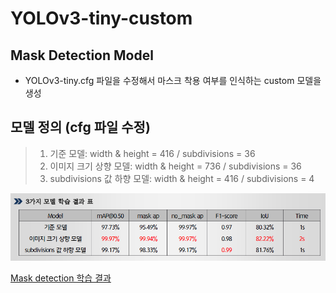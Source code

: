 # YOLOv3-tiny-custom
## Mask Detection Model
- YOLOv3-tiny.cfg 파일을 수정해서 마스크 착용 여부를 인식하는 custom 모델을 생성

## 모델 정의 (cfg 파일 수정)
> 1. 기준 모델: width & height = 416 / subdivisions = 36  
> 2. 이미지 크기 상향 모델: width & height = 736 / subdivisions = 36 
> 3. subdivisions 값 하향 모델: width & height = 416 / subdivisions = 4 

<img src="https://github.com/CAUCV/YOLOv3-tiny-custom/blob/main/result.PNG?raw=true" width="800px">

[Mask detection 학습 결과](https://drive.google.com/drive/folders/1WIMAW8P3mh8zlINm_OFZR-xNFQpx-uM6?usp=sharing)  
